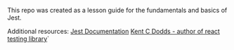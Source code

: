 This repo was created as a lesson guide for the fundamentals and basics of Jest.

Additional resources:
<a href='https://jestjs.io/docs/en/asynchronous'>Jest Documentation</a>
<a href='https://kentcdodds.com/blog/introducing-the-react-testing-library'>Kent C Dodds - author of react testing library</a>`